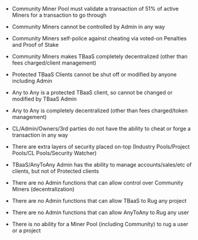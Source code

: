* Community Miner Pool must validate a transaction of 51% of active Miners for a transaction to go through
* Community Miners cannot be controlled by Admin in any way
* Community Miners self-police against cheating via voted-on Penalties and Proof of Stake
* Community Miners makes TBaaS completely decentralized (other than fees charged/client management)
* Protected TBaaS Clients cannot be shut off or modified by anyone including Admin
* Any to Any is a protected TBaaS client, so cannot be changed or modified by TBaaS Admin
* Any to Any is completely decentralized (other than fees charged/token management)
* CL/Admin/Owners/3rd parties do not have the ability to cheat or forge a transaction in any way
* There are extra layers of security placed on-top (Industry Pools/Project Pools/CL Pools/Security Watcher)


* TBaaS/AnyToAny Admin has the ability to manage accounts/sales/etc of clients, but not of Protected clients
* There are no Admin functions that can allow control over Community Miners (decentralization)
* There are no Admin functions that can allow TBaaS to Rug any project
* There are no Admin functions that can allow AnyToAny to Rug any user
* There is no ability for a Miner Pool (including Community) to rug a user or a project
